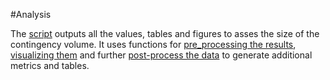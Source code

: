 #Analysis

The [script](./ground_risk_buffer_results.py) outputs all the values, tables and figures to asses the size of the contingency volume. It uses functions for [pre_processing the results](./pre_processing.py), [visualizing them](./visualization.py) and further [post-process the data](./post_processing.py) to generate additional metrics and tables.